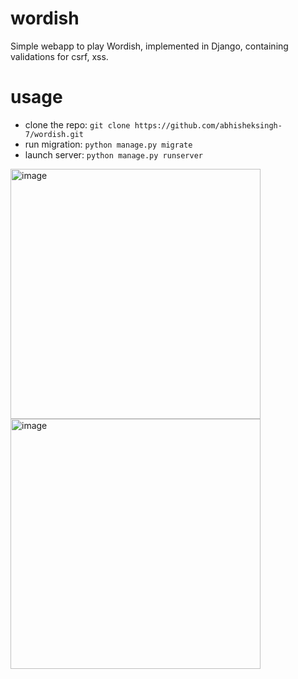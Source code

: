 # wordish
Simple webapp to play Wordish, implemented in Django, containing validations for csrf, xss.

# usage
- clone the repo: `git clone https://github.com/abhisheksingh-7/wordish.git`
- run migration: `python manage.py migrate`
- launch server: `python manage.py runserver`

<img width="400" alt="image" src="https://user-images.githubusercontent.com/72459817/218581981-39e5d3b6-63af-4a3f-bd10-48413b465b27.png">

<img width="400" alt="image" src="https://user-images.githubusercontent.com/72459817/218582039-78dad5d3-6a34-4fe2-a421-9f309baa7cc5.png">

